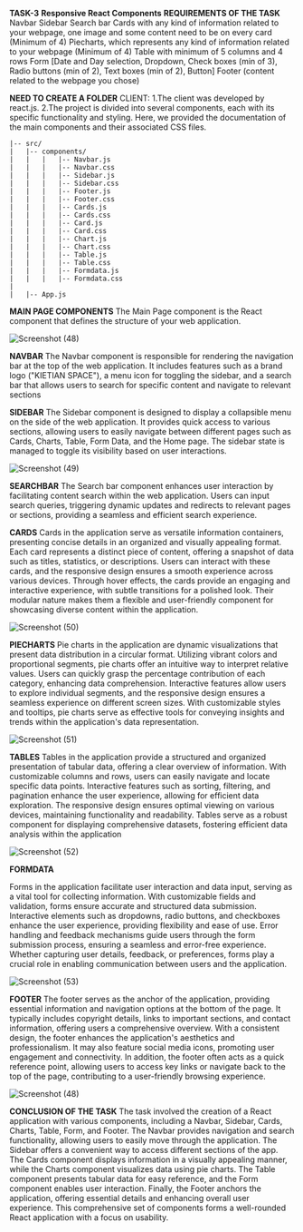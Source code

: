 **TASK-3**
**Responsive React Components**
               **REQUIREMENTS OF THE TASK**
Navbar
Sidebar
Search bar
Cards with any kind of information related to your webpage, one image and some content need to be on every card (Minimum of 4)
Piecharts, which represents any kind of information related to your webpage (Minimum of 4) 
Table with minimum of 5 columns and 4 rows
Form [Date and Day selection, Dropdown, Check boxes (min of 3), Radio buttons (min of 2), Text boxes (min of 2), Button]
Footer (content related to the webpage you chose)

**NEED TO CREATE A FOLDER**
CLIENT:
1.The client was developed by react.js.
2.The project is divided into several components, each with its specific functionality and styling. Here, we provided the
documentation of the main components and their associated CSS files.

    |-- src/
    |   |-- components/
    |   |   |   |-- Navbar.js
    |   |   |   |-- Navbar.css
    |   |   |   |-- Sidebar.js
    |   |   |   |-- Sidebar.css
    |   |   |   |-- Footer.js
    |   |   |   |-- Footer.css
    |   |   |   |-- Cards.js
    |   |   |   |-- Cards.css
    |   |   |   |-- Card.js
    |   |   |   |-- Card.css
    |   |   |   |-- Chart.js
    |   |   |   |-- Chart.css
    |   |   |   |-- Table.js
    |   |   |   |-- Table.css
    |   |   |   |-- Formdata.js
    |   |   |   |-- Formdata.css
    |
    |   |-- App.js


**MAIN PAGE COMPONENTS**
 The Main Page component is the  React component that defines the structure of your web application.

![Screenshot (48)](https://github.com/RCTS-K-Hub/Nov_Team_03/assets/110033651/559739b0-790e-4c2d-bf15-7a47dd9267be)

**NAVBAR**
The Navbar component is responsible for rendering the navigation bar at the top of the web application. It includes features such as a brand logo ("KIETIAN SPACE"), a menu icon for toggling the sidebar, and a search bar that allows users to search for specific content and navigate to relevant sections

**SIDEBAR**
The Sidebar component is designed to display a collapsible menu on the side of the web application. It provides quick access to various sections, allowing users to easily navigate between different pages such as Cards, Charts, Table, Form Data, and the Home page. The sidebar state is managed to toggle its visibility based on user interactions.

![Screenshot (49)](https://github.com/RCTS-K-Hub/Nov_Team_03/assets/110033651/092aab77-4967-42ea-8924-00911f499119)

**SEARCHBAR**
The Search bar component enhances user interaction by facilitating content search within the web application. Users can input search queries, triggering dynamic updates and redirects to relevant pages or sections, providing a seamless and efficient search experience.

**CARDS**
Cards in the application serve as versatile information containers, presenting concise details in an organized and visually appealing format. Each card represents a distinct piece of content, offering a snapshot of data such as titles, statistics, or descriptions. Users can interact with these cards, and the responsive design ensures a smooth experience across various devices. Through hover effects, the cards provide an engaging and interactive experience, with subtle transitions for a polished look. Their modular nature makes them a flexible and user-friendly component for showcasing diverse content within the application.

![Screenshot (50)](https://github.com/RCTS-K-Hub/Nov_Team_03/assets/110033651/a0012a4d-868a-4969-9c14-f01f2e6afa16)

**PIECHARTS**
Pie charts in the application are dynamic visualizations that present data distribution in a circular format. Utilizing vibrant colors and proportional segments, pie charts offer an intuitive way to interpret relative values. Users can quickly grasp the percentage contribution of each category, enhancing data comprehension. Interactive features allow users to explore individual segments, and the responsive design ensures a seamless experience on different screen sizes. With customizable styles and tooltips, pie charts serve as effective tools for conveying insights and trends within the application's data representation.

![Screenshot (51)](https://github.com/RCTS-K-Hub/Nov_Team_03/assets/110033651/19821c35-ad82-4899-bd82-c99eba4f11cb)

**TABLES**
Tables in the application provide a structured and organized presentation of tabular data, offering a clear overview of information. With customizable columns and rows, users can easily navigate and locate specific data points. Interactive features such as sorting, filtering, and pagination enhance the user experience, allowing for efficient data exploration. The responsive design ensures optimal viewing on various devices, maintaining functionality and readability. Tables serve as a robust component for displaying comprehensive datasets, fostering efficient data analysis within the application

![Screenshot (52)](https://github.com/RCTS-K-Hub/Nov_Team_03/assets/110033651/bc8c588e-92df-4556-b316-18afac2caf62)

**FORMDATA**

Forms in the application facilitate user interaction and data input, serving as a vital tool for collecting information. With customizable fields and validation, forms ensure accurate and structured data submission. Interactive elements such as dropdowns, radio buttons, and checkboxes enhance the user experience, providing flexibility and ease of use. Error handling and feedback mechanisms guide users through the form submission process, ensuring a seamless and error-free experience. Whether capturing user details, feedback, or preferences, forms play a crucial role in enabling communication between users and the application.

![Screenshot (53)](https://github.com/RCTS-K-Hub/Nov_Team_03/assets/110033651/5be26ea2-4ea0-4c5f-b1c2-80d4c74da60d)

**FOOTER**
The footer serves as the anchor of the application, providing essential information and navigation options at the bottom of the page. It typically includes copyright details, links to important sections, and contact information, offering users a comprehensive overview. With a consistent design, the footer enhances the application's aesthetics and professionalism. It may also feature social media icons, promoting user engagement and connectivity. In addition, the footer often acts as a quick reference point, allowing users to access key links or navigate back to the top of the page, contributing to a user-friendly browsing experience.

![Screenshot (48)](https://github.com/RCTS-K-Hub/Nov_Team_03/assets/110033651/cd1e8d21-987d-4c3c-8098-912766d80f87)

**CONCLUSION OF THE TASK**
The task involved the creation of a React application with various components, including a Navbar, Sidebar, Cards, Charts, Table, Form, and Footer. The Navbar provides navigation and search functionality, allowing users to easily move through the application. The Sidebar offers a convenient way to access different sections of the app. The Cards component displays information in a visually appealing manner, while the Charts component visualizes data using pie charts. The Table component presents tabular data for easy reference, and the Form component enables user interaction. Finally, the Footer anchors the application, offering essential details and enhancing overall user experience. This comprehensive set of components forms a well-rounded React application with a focus on usability.












 
